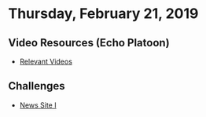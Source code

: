 Thursday, February 21, 2019
=====================
## Video Resources (Echo Platoon)
* [Relevant Videos](https://www.youtube.com/watch?v=ah1okfjVLRU&list=PLu0CiQ7bzwETgzmFBSspTnEwxI-sgashb)

Challenges
----------
* [News Site I](https://github.com/golfplatoon/news-site-i)
